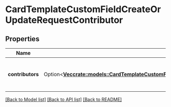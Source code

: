 # CardTemplateCustomFieldCreateOrUpdateRequestContributor

## Properties

Name | Type | Description | Notes
------------ | ------------- | ------------- | -------------
**contributors** | Option<[**Vec<crate::models::CardTemplateCustomFieldCreateOrUpdateRequestContributorContributorsInner>**](CardTemplateCustomFieldCreateOrUpdateRequestContributor_contributors_inner.md)> | A list of the contributors for the custom field. | [optional]

[[Back to Model list]](../README.md#documentation-for-models) [[Back to API list]](../README.md#documentation-for-api-endpoints) [[Back to README]](../README.md)


